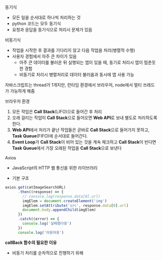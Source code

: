 동기식
- 모든 일을 순서대로 하나씩 처리하는 것
- python 코드는 모두 동기식
- 요청과 응답을 동기식으로 처리시 문제가 있음

비동기식
- 작업을 시작한 후 결과를 기다리지 않고 다음 작업을 처리(병렬적 수행)
- 사용자 경험에서 아주 큰 차이가 있음
    - 아주 큰 데이터를 불러온 뒤 실행되는 앱이 있을 때, 동기로 처리시 앱이 멈춘듯한 경험
    - 비동기로 처리시 병렬처리로 데이터 불러옴과 동시에 앱 사용 가능

자바스크립트는 thread가 1개지만, 런타임 환경에서 브라우저, node에서 멀티 쓰레드가 가능하게 해줌

브라우저 환경
1. 모든 작업은 **Call Stack**(LIFO)으로 들어간 후 처리
2. 오래 걸리는 작업이 **Call Stack**으로 들어오면 **Web API**로 보내 별도로 처리하도록 한다.
3. **Web API**에서 처리가 끝난 작업들은 곧바로 **Call Stack**으로 들어가지 못하고, **Task Queue**(FIFO)에 순서대로 들어간다.
4. **Event Loop**가 **Call Stack**이 비어 있는 것을 계속 체크하고 **Call Stack**이 빈다면 **Task Queue**에서 가장 오래된 작업을 **Call Stack**으로 보낸다

Axios
- JavaScript의 HTTP 웹 통신을 위한 라이브러리

- 기본 구조
```javascript
axios.get(catImageSearchURL)
      .then((response) => {
        // console.log(response.data[0].url)
        imgElem = document.createElement('img')
        imgElem.setAttribute('src', response.data[0].url)
        document.body.appendChild(imgElem)
      })
      .catch((error) => { 
        console.log('실패했다옹')
      })
      console.log('야옹야옹') 
```

**callBack 함수의 필요한 이유**
- 비동기 처리를 순차적으로 진행하기 위해